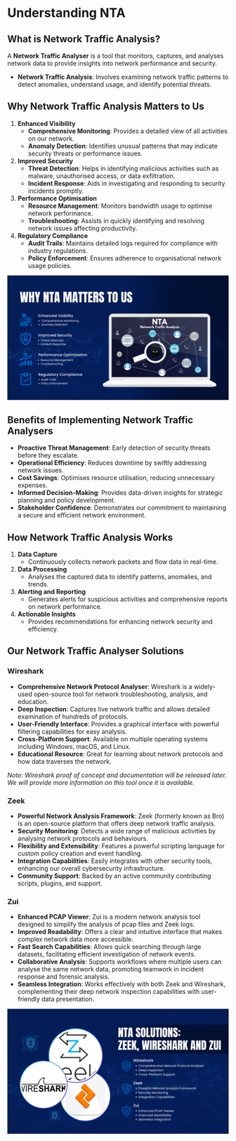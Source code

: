 # **Understanding NTA**

## **What is Network Traffic Analysis?**

A **Network Traffic Analyser** is a tool that monitors, captures, and analyses network data to provide insights into network performance and security.

- **Network Traffic Analysis**: Involves examining network traffic patterns to detect anomalies, understand usage, and identify potential threats.

## **Why Network Traffic Analysis Matters to Us**

1. **Enhanced Visibility**
    - **Comprehensive Monitoring**: Provides a detailed view of all activities on our network.
    - **Anomaly Detection**: Identifies unusual patterns that may indicate security threats or performance issues.
2. **Improved Security**
    - **Threat Detection**: Helps in identifying malicious activities such as malware, unauthorised access, or data exfiltration.
    - **Incident Response**: Aids in investigating and responding to security incidents promptly.
3. **Performance Optimisation**
    - **Resource Management**: Monitors bandwidth usage to optimise network performance.
    - **Troubleshooting**: Assists in quickly identifying and resolving network issues affecting productivity.
4. **Regulatory Compliance**
    - **Audit Trails**: Maintains detailed logs required for compliance with industry regulations.
    - **Policy Enforcement**: Ensures adherence to organisational network usage policies.

![10.png](10.png)

## **Benefits of Implementing Network Traffic Analysers**

- **Proactive Threat Management**: Early detection of security threats before they escalate.
- **Operational Efficiency**: Reduces downtime by swiftly addressing network issues.
- **Cost Savings**: Optimises resource utilisation, reducing unnecessary expenses.
- **Informed Decision-Making**: Provides data-driven insights for strategic planning and policy development.
- **Stakeholder Confidence**: Demonstrates our commitment to maintaining a secure and efficient network environment.

## **How Network Traffic Analysis Works**

1. **Data Capture**
    - Continuously collects network packets and flow data in real-time.
2. **Data Processing**
    - Analyses the captured data to identify patterns, anomalies, and trends.
3. **Alerting and Reporting**
    - Generates alerts for suspicious activities and comprehensive reports on network performance.
4. **Actionable Insights**
    - Provides recommendations for enhancing network security and efficiency.

## **Our Network Traffic Analyser Solutions**

### **Wireshark**

- **Comprehensive Network Protocol Analyser**: Wireshark is a widely-used open-source tool for network troubleshooting, analysis, and education.
- **Deep Inspection**: Captures live network traffic and allows detailed examination of hundreds of protocols.
- **User-Friendly Interface**: Provides a graphical interface with powerful filtering capabilities for easy analysis.
- **Cross-Platform Support**: Available on multiple operating systems including Windows, macOS, and Linux.
- **Educational Resource**: Great for learning about network protocols and how data traverses the network.

*Note: Wireshark proof of concept and documentation will be released later. We will provide more information on this tool once it is available.*

### **Zeek**

- **Powerful Network Analysis Framework**: Zeek (formerly known as Bro) is an open-source platform that offers deep network traffic analysis.
- **Security Monitoring**: Detects a wide range of malicious activities by analysing network protocols and behaviours.
- **Flexibility and Extensibility**: Features a powerful scripting language for custom policy creation and event handling.
- **Integration Capabilities**: Easily integrates with other security tools, enhancing our overall cybersecurity infrastructure.
- **Community Support**: Backed by an active community contributing scripts, plugins, and support.

### **Zui**

- **Enhanced PCAP Viewer**: Zui is a modern network analysis tool designed to simplify the analysis of pcap files and Zeek logs.
- **Improved Readability**: Offers a clear and intuitive interface that makes complex network data more accessible.
- **Fast Search Capabilities**: Allows quick searching through large datasets, facilitating efficient investigation of network events.
- **Collaborative Analysis**: Supports workflows where multiple users can analyse the same network data, promoting teamwork in incident response and forensic analysis.
- **Seamless Integration**: Works effectively with both Zeek and Wireshark, complementing their deep network inspection capabilities with user-friendly data presentation.

![11.png](11.png)
